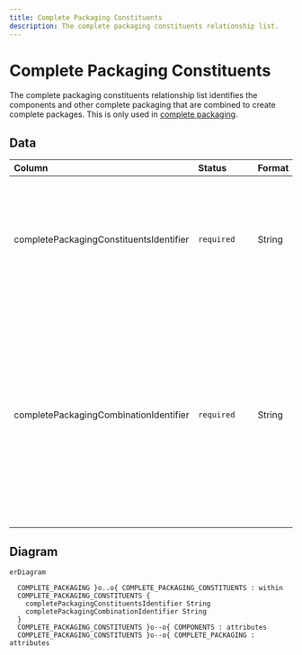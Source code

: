 ```yaml
---
title: Complete Packaging Constituents
description: The complete packaging constituents relationship list.
---
```


# Complete Packaging Constituents

The complete packaging constituents relationship list identifies the components and other complete packaging that are combined to create complete packages. This is only used in [complete packaging](../3_Data_Specification/3_4_Complete_Packaging.md).

## Data
|Column|<div style="width:90px">Status</div>|Format|Notes|
|:-|:-|:-|:-|
|completePackagingConstituentsIdentifier|`required`|String|A globally unique identifier. See [identifiers](../4_Identifiers/4_1_Identifiers.md) section for information on how to construct this identifier|
|completePackagingCombinationIdentifier|`required`|String|The unique identifier of the components and/or complete packaging that this complete packaging is made of. There must be an equivalent record in the `Components` OR `Complete Packaging` data.|

## Diagram

``` mermaid
erDiagram

  COMPLETE_PACKAGING }o..o{ COMPLETE_PACKAGING_CONSTITUENTS : within
  COMPLETE_PACKAGING_CONSTITUENTS {
    completePackagingConstituentsIdentifier String
    completePackagingCombinationIdentifier String
  }
  COMPLETE_PACKAGING_CONSTITUENTS }o--o{ COMPONENTS : attributes
  COMPLETE_PACKAGING_CONSTITUENTS }o--o{ COMPLETE_PACKAGING : attributes
```